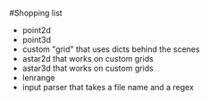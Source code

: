 #Shopping list
* point2d
* point3d
* custom "grid" that uses dicts behind the scenes
* astar2d that works on custom grids
* astar3d that works on custom grids
* lenrange
* input parser that takes a file name and a regex
